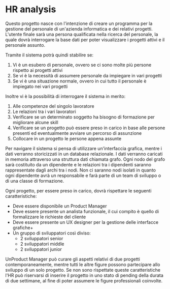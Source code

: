 # HR analysis

Questo progetto nasce con l'intenzione di creare un programma per la gestione del personale di un'azienda informatica e 
dei relativi progetti. L'utente finale sarà una persona qualificata nella ricerca del personale, la quale dovrà interrogare 
la base dati per poter visualizzare i progetti attivi e il personale assunto. 

Tramite il sistema potrà quindi stabilire se:

1. Vi è un esubero di personale, ovvero se ci sono molte più persone rispetto ai progetti attivi
2. Se vi è la necessità di assumere personale da impiegare in vari progetti
3. Se vi è una situazione normale, ovvero in cui tutto il personale è impiegato nei vari progetti

Inoltre vi è la possibilità di interrogare il sistema in merito:
1. Alle competenze del singolo lavoratore
2. Le relazioni tra i vari lavoratori
3. Verificare se un determinato soggetto ha bisogno di formazione per migliorare alcune skill
4. Verificare se un progetto può essere preso in carico in base alle persone presenti ed eventualmente avviare un percorso 
di assunzione
5. Collocare in un progetto le persone appena assunte


Per navigare il sistema si pensa di utilizzare un'interfaccia grafica, mentre i dati verranno storicizzati in un database 
relazionale. I dati verranno caricati in memoria attraverso una struttura dati chiamata grafo. Ogni nodo del grafo sarà 
costituito da un dipendente e le relazioni tra i dipendenti saranno rappresentate dagli archi tra i nodi. Non ci saranno 
nodi isolati in quanto ogni dipendente avrà un responsabile e farà parte di un team di sviluppo o di una classe di formazione. 

Ogni progetto, per essere preso in carico, dovrà rispettare le seguenti caratteristiche:
- Deve essere disponibile un Product Manager
- Deve essere presente un analista funzionale, il cui compito è quello di formalizzare le richieste del cliente
- Deve essere presente un UX designer per la gestione delle interfacce grafiche+
- Un gruppo di sviluppatori così diviso:
  - 2 sviluppatori senior
  - 2 sviluppatori middle
  - 2 sviluppatori junior

UnProduct Manager può curare gli aspetti relativi di due progetti contemporaneamente, mentre tutti le altre figure possono 
partecipare allo sviluppo di un solo progetto.
Se non sono rispettate queste caratteristiche l'HR può riservarsi di inserire il progetto in uno stato di pending della 
durata di due settimane, al fine di poter assumere le figure professionali coinvolte.
